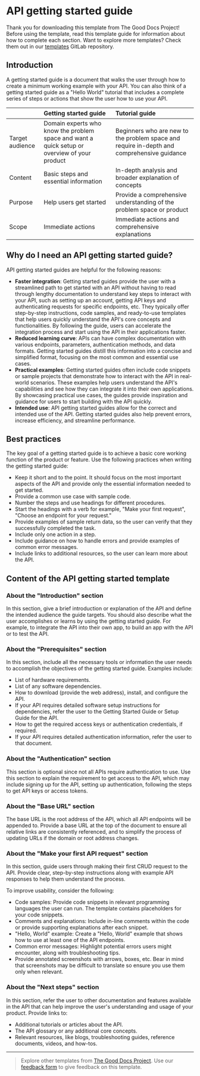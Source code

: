 # API getting started guide

Thank you for downloading this template from The Good Docs Project! Before using the template, read this template guide for information about how to complete each section. Want to explore more templates? Check them out in our [templates](https://gitlab.com/tgdp/templates) GitLab repository.

## Introduction

A getting started guide is a document that walks the user through how to create a minimum working example with your API. You can also think of a getting started guide as a "Hello World" tutorial that includes a complete series of steps or actions that show the user how to use your API.

|   | Getting started guide | Tutorial guide |
| :---- | :---- | :---- |
| Target audience | Domain experts who know the problem space and want a quick setup or overview of your product | Beginners who are new to the problem space and require in-depth and comprehensive guidance |
| Content | Basic steps and essential information | In-depth analysis and broader explanation of concepts |
| Purpose | Help users get started  | Provide a comprehensive understanding of the problem space or product |
| Scope | Immediate actions | Immediate actions and comprehensive explanations |

## Why do I need an API getting started guide?

API getting started guides are helpful for the following reasons:

* **Faster integration**: Getting started guides provide the user with a streamlined path to get started with an API without having to read through lengthy documentation to understand key steps to interact with your API, such as setting up an account, getting API keys and authenticating requests for specific endpoints, etc. They typically offer step-by-step instructions, code samples, and ready-to-use templates that help users quickly understand the API's core concepts and functionalities. By following the guide, users can accelerate the integration process and start using the API in their applications faster.
* **Reduced learning curve**: APIs can have complex documentation with various endpoints, parameters, authentication methods, and data formats. Getting started guides distill this information into a concise and simplified format, focusing on the most common and essential use cases.  
* **Practical examples**: Getting started guides often include code snippets or sample projects that demonstrate how to interact with the API in real-world scenarios. These examples help users understand the API's capabilities and see how they can integrate it into their own applications. By showcasing practical use cases, the guides provide inspiration and guidance for users to start building with the API quickly.  
* **Intended use**: API getting started guides allow for the correct and intended use of the API. Getting started guides also help prevent errors, increase efficiency, and streamline performance.

## Best practices

The key goal of a getting started guide is to achieve a basic core working function of the product or feature. Use the following practices when writing the getting started guide:

* Keep it short and to the point. It should focus on the most important aspects of the API and provide only the essential information needed to get started.
* Provide a common use case with sample code.
* Number the steps and use headings for different procedures.
* Start the headings with a verb for example, "Make your first request", "Choose an endpoint for your request."
* Provide examples of sample return data, so the user can verify that they successfully completed the task.
* Include only one action in a step.
* Include guidance on how to handle errors and provide examples of common error messages.
* Include links to additional resources, so the user can learn more about the API.

## Content of the API getting started template

### About the "Introduction" section

In this section, give a brief introduction or explanation of the API and define the intended audience the guide targets. You should also describe what the user accomplishes or learns by using the getting started guide. For example, to integrate the API into their own app, to build an app with the API or to test the API.

### About the "Prerequisites" section

In this section, include all the necessary tools or information the user needs to accomplish the objectives of the getting started guide. Examples include:

* List of hardware requirements.  
* List of any software dependencies.  
* How to download (provide the web address), install, and configure the API.  
* If your API requires detailed software setup instructions for dependencies, refer the user to the Getting Started Guide or Setup Guide for the API.
* How to get the required access keys or authentication credentials, if required.  
* If your API requires detailed authentication information, refer the user to that document.

### About the "Authentication" section

This section is optional since not all APIs require authentication to use. Use this section to explain the requirement to get access to the API, which may include signing up for the API, setting up authentication, following the steps to get API keys or access tokens.

### About the "Base URL" section

The base URL is the root address of the API, which all API endpoints will be appended to. Provide a base URL at the top of the document to ensure all relative links are consistently referenced, and to simplify the process of updating URLs if the domain or root address changes.

### About the "Make your first API request" section

In this section, guide users through making their first CRUD request to the API. Provide clear, step-by-step instructions along with example API responses to help them understand the process.

To improve usability, consider the following:

* Code samples: Provide code snippets in relevant programming languages the user can run. The template contains placeholders for your code snippets.
* Comments and explanations: Include in-line comments within the code or provide supporting explanations after each snippet.
* "Hello, World" example: Create a "Hello, World" example that shows how to use at least one of the API endpoints.
* Common error messages: Highlight potential errors users might encounter, along with troubleshooting tips.
* Provide annotated screenshots with arrows, boxes, etc. Bear in mind that screenshots may be difficult to translate so ensure you use them only when relevant.

### About the "Next steps" section

In this section, refer the user to other documentation and features available in the API that can help improve the user's understanding and usage of your product. Provide links to:

* Additional tutorials or articles about the API.  
* The API glossary or any additional core concepts.  
* Relevant resources, like blogs, troubleshooting guides, reference documents, videos, and how-tos.

---

> Explore other templates from [The Good Docs Project](https://gitlab.com/tgdp/templates). Use our [feedback form](https://thegooddocsproject.dev/feedback/) to give feedback on this template.

